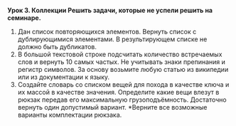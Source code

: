 **Урок 3. Коллекции Решить задачи, которые не успели решить на семинаре.**

1. Дан список повторяющихся элементов. Вернуть
список с дублирующимися элементами. В результирующем списке не должно быть дубликатов. 
2. В большой текстовой строке
подсчитать количество встречаемых слов и вернуть 10 самых частых. Не учитывать знаки препинания и регистр символов. За
основу возьмите любую статью из википедии или из документации к языку. 
3. Создайте словарь со списком вещей для похода в
качестве ключа и их массой в качестве значения. Определите какие вещи влезут в рюкзак передав его максимальную
грузоподъёмность. Достаточно вернуть один допустимый вариант. 
*Верните все возможные варианты комплектации рюкзака.